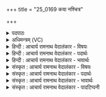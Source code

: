 +++
title = "25_0169 कया नश्चित्र"

+++
<details><summary>पदपाठः</summary>

क꣡या꣢꣯। नः꣣। चित्रः꣢। आ। भु꣣वत्। ऊती꣢। स꣣दा꣡वृ꣢धः। स꣣दा꣢। वृ꣣धः। स꣣खा꣢꣯। स। खा꣣। क꣡या꣢꣯। श꣡चि꣢꣯ष्ठया। वृ꣣ता꣢। १६९।
</details>

<details><summary>अधिमन्त्रम् (VC)</summary>

- इन्द्रः
- वामदेवो गौतमः
- गायत्री
- षड्जः
- ऐन्द्रं काण्डम्
</details>

<details><summary>हिन्दी : आचार्य रामनाथ वेदालंकार - विषयः</summary>

अगले मन्त्र में इन्द्र नामक परमेश्वर और राजा की कृपा का वर्णन किया गया है।
</details>

<details><summary>हिन्दी : आचार्य रामनाथ वेदालंकार - पदार्थः</summary>

पदार्थान्वय -  (चित्रः) अद्भुत गुण-कर्म-स्वभाववाला वह इन्द्रनामक परमेश्वर और राजा (कया) कैसी अद्भुत (ऊती) रक्षा के द्वारा, और (कया) कैसी अद्भुत (शचिष्ठया) अतिशय बुद्धिपूर्ण (वृता) विद्यमान क्रिया के द्वारा (नः) हमारा (सदावृधः) सदा बढ़ानेवाला (सखा) सखा (आ भुवत्) बना हुआ है ॥५॥ इस मन्त्र में अर्थश्लेष अलङ्कार है ॥५॥
</details>

<details><summary>हिन्दी : आचार्य रामनाथ वेदालंकार - भावार्थः</summary>

भावार्थ -  जैसे परमेश्वर अपनी विलक्षण रक्षा से और विलक्षण क्रियाशक्ति से सबकी रक्षा और उपकार करता है, वैसे ही राजा प्रजाजनों का रक्षण और उपकार करे ॥५॥
</details>

<details><summary>संस्कृत : आचार्य रामनाथ वेदालंकार - विषयः</summary>

अथेन्द्राख्यस्य परमात्मनो नृपतेश्च कृपां वर्णयन्नाह।
</details>

<details><summary>संस्कृत : आचार्य रामनाथ वेदालंकार - पदार्थः</summary>

पदार्थान्वय -  (चित्रः) अद्भुतगुणकर्मस्वभावः स इन्द्रः परमेश्वरो राजा वा (कया) कया अद्भुतया (ऊतो) ऊत्या रक्षया। सुपां सुलुक्पूर्वसवर्ण०। अ० ७।१।३९ इति तृतीयैकवचनस्य पूर्वसवर्णदीर्घः। (कया) कया (च) अद्भुतया (शचिष्ठया२) अतिशयेन प्रज्ञावत्या, बुद्धिपूर्वयेत्यर्थः। शचीति प्रज्ञानामसु पठितम्। निघं० ३।९। तद्वती शचीमती। ततोऽतिशायने इष्ठनि विन्मतोर्लुक्। अ० ५।३।६५ इति मतुपो लुक्। (वृता३) वर्तमानया क्रियया। वर्तते या सा वृत्, तया। (नः) अस्माकम् (सदावृधः) सदा वर्धयिता (सखा) सुहृत् (आभुवत्) आ भवति। भुवदिति भूधातोर्लेटि रूपम् ॥५॥४ अत्र अर्थश्लेषालङ्कारः ॥५॥
</details>

<details><summary>संस्कृत : आचार्य रामनाथ वेदालंकार - भावार्थः</summary>

भावार्थ -  यथा परमेश्वरः स्वकीयया विलक्षणरक्षया विलक्षणक्रियाशक्त्या च सर्वान् रक्षत्युपकरोति च, तथैव राजा प्रजाजनान् रक्षेदुपकुर्याच्च ॥५॥
</details>

<details><summary>संस्कृत : आचार्य रामनाथ वेदालंकार - पादटिप्पनी</summary>

टिप्पनी -   १. ऋ० ४।३१।१, य० २७।३९, ३६।४, साम० ६८२, अथ० २०।१२४।१। २. शचीति प्रज्ञाकर्मणोर्नाम, प्रज्ञावत्तमया प्रज्ञासहितमनुष्ठीयमानया इत्यर्थः—इति भ०। ३. वर्ततेऽसाविति वृत्, तया वृता वर्तमानयेत्यर्थः—इति वि०। आवृता आवर्तमानेन कर्मणा—इति भ०। ४. एष मन्त्रो दयानन्दर्षिणा ऋग्भाष्ये राजपक्षे, यजुर्भाष्ये २७।३९ इत्यत्र विद्वत्पक्षे, ३६।४ इत्यत्र च परमेश्वरपक्षे व्याख्यातः।
</details>
